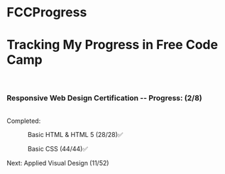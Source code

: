 # FCCProgress
<h1><strong> Tracking My Progress in Free Code Camp </strong></h1> <br> 
<h3> Responsive Web Design Certification -- Progress: (2/8) </h3> <br>
Completed: <br>
<ul>
  <ol> Basic HTML & HTML 5 (28/28)✅ </ol>
  <ol> Basic CSS (44/44)✅ </ol>
</ul>
Next: Applied Visual Design (11/52)
